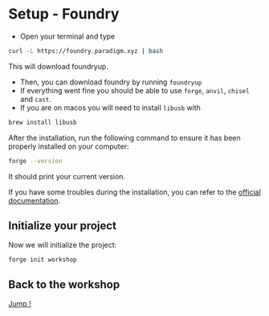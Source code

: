 # Setup - Foundry

- Open your terminal and type

```bash
curl -L https://foundry.paradigm.xyz | bash
```

This will download foundryup.

- Then, you can download foundry by running `foundryup`
- If everything went fine you should be able to use `forge`, `anvil`, `chisel` and `cast`.
- If you are on macos you will need to install `libusb` with

```bash
brew install libusb
```

After the installation, run the following command to ensure it has been properly installed on your computer:

```bash
forge --version
```

It should print your current version.

If you have some troubles during the installation, you can refer to the [official documentation](https://book.getfoundry.sh/getting-started/installation).

## Initialize your project

Now we will initialize the project:

```shell
forge init workshop
```

## Back to the workshop

[Jump !](./README.md)
